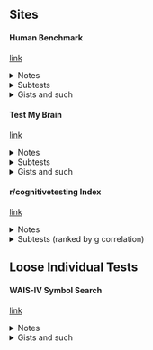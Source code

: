 ## Sites
#### Human Benchmark
[link](https://humanbenchmark.com/)
  <details>
  <summary>Notes</summary>
    
  - has scores relative to others
  - allows you to create an account and save/share attempts over time (public by default and cannot make private, but have to know username)
  </details>
  <details>
  <summary>Subtests</summary>
    
  - [Reaction Time](https://humanbenchmark.com/tests/reactiontime)
  - [Sequence Memory (visual)](https://humanbenchmark.com/tests/sequence)
  - [Aim](https://humanbenchmark.com/tests/aim)
  - [Number Memory](https://humanbenchmark.com/tests/number-memory)
  - [Verbal Memory](https://humanbenchmark.com/tests/verbal-memory)
  - [Chimp Test](https://humanbenchmark.com/tests/chimp)
    <details>
      <summary>Notes</summary>
    
       - Click on numbered boxes (shown then hidden) in order
       - pretty easy to goodhart and treat as an ordered digit memorization test
       </details>
  - [Visual Memory (tiles)](https://humanbenchmark.com/tests/memory)
  - [Typing speed](https://humanbenchmark.com/tests/typing)
      <details>
      <summary>Notes</summary>
    
       - Worse than monkeytype
       </details>
  </details>
  <details>
  <summary>Gists and such</summary>
    
  - [Vocabulary Test Vocab List](https://gist.github.com/belkarx/3479bb76a37fdcfe4271f06b3316f506)
  - [Keyboard Control of Vocab Test (js)](https://gist.github.com/belkarx/430b07fa3d8f8f6c6484148bab1cadd9)
  - [Keyboard Control of Vocab Test (*-monkey)](https://gist.github.com/belkarx/1e86a5dcba144a329282f1997b3c773a)
  </details>
  
#### Test My Brain
[link](https://www.testmybrain.org/)
  <details>
  <summary>Notes</summary>
    
  - Has high userbase and published norms (see Gists)
  - Actively running research studies
  </details>
  
  <details>
  <summary>Subtests</summary>
    
  - [Digit Symbol Coding](https://www.testmybrain.org/tests/DigSymbCoding/DSC.html)
    <details>
    <summary>Notes</summary>
    
    - Similar to [this](https://en.wikipedia.org/wiki/Digit_symbol_substitution_test) which is used to test for dementia
    </details>
  - And more!
  </details>
  <details>
  <summary>Gists and such</summary>
    
  - [RDOC Report (averages, stddev, etc)](https://testmybrain.org/RDOC_Report/)
  </details>

#### r/cognitivetesting Index
[link](https://www.reddit.com/r/cognitiveTesting/comments/146fmpr/comprehensive_online_resources_list/)
  <details>
  <summary>Notes</summary>
    
  - Incredible index of a IQ tests and norms
  </details>
  
  <details>
  <summary>Subtests (ranked by g correlation)</summary>
  
  - SBV (no link)   
  - SBIV (no link)
  - WISC-5 (no link)
  - WAIS-4 (no link)
  - Old SAT
  - Old GRE
  - WAIS (no link)
  - WJ-IV (no link)
  - RAIT (no link)
  - AGCT
    <details>
    <summary>Notes</summary>
    
    - middle school level math with a time limit + fun spatial questions + SAT style vocab
    </details>
  - ASVAB - 3rdE, 4thE, 3rdP
  - WAIS-3 (no link)
  - WAIS-R (no link)
  - WISC-4 (no link)
  - WISC-3 (no link)
  - WB (no link)
  - WASI-2 (no link)
  - RIAS (no link)
  - KBIT
  - Cogn-IQ
  - JCTI
  - TRI52
  - CAIT
  - WN/C-09 (incl current, old)
  - JCFS
  - IAW (incl current, old)
  - JCCES (incl current, old)
  - ICAR16
  - ICAR60
  - Word Similarities
  - TONI-2
  - TIG-2
  - D-48/70
  - CMT-A/B
  - RAPM
  - FRT Form A
  - BETA-3
  - WNV
  - Brght
  - PAT
  - Mensa.dk
  - Wonderlic
  - SEE30
  - Tutui R
  - PMA
  - CFIT
  - NPU
  - SACFT
  - CFNSE
  - G-36/38
  - Ravens 2- (incl Short, Long Form)
  - Mensa.no
    <details>
    <summary>Notes</summary>
    
    - Raven's matrices. gets fun + challenging near end
    </details>
  - MITRE
  - PDIT
  - 123test.com
  - Arealme
  - IQTest.com
    
  - **See the index for a table with existence of norms, and clickable links where applicable**
  </details>

## Loose Individual Tests
#### WAIS-IV Symbol Search
[link](https://wais-iv-symbol-search-f568d4.netlify.app/)
  <details>
  <summary>Notes</summary>
    
  - check if one of 2 symbols is in list of other 6 symbols as fast as possible
  </details>
  <details>
  <summary>Gists and such</summary>
    
  - [Tampermonkey and js scripts to tint screen red whenever a mistake is made](https://gist.github.com/anthruni/876edc5c665c00634bfaf3881915ac39)
  </details>
